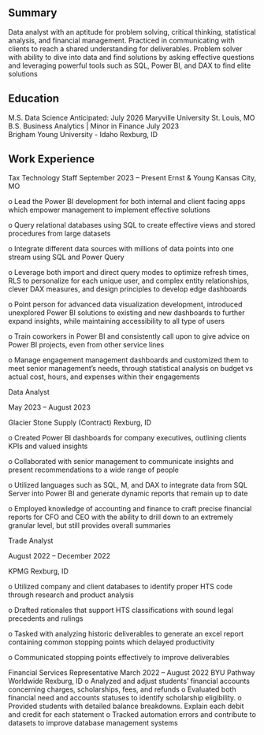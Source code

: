 ## Summary
Data analyst with an aptitude for problem solving, critical thinking, statistical analysis, and financial management.  Practiced in communicating with clients to reach a shared understanding for deliverables. Problem solver with ability to dive into data and find solutions by asking effective questions and leveraging powerful tools such as SQL, Power BI, and DAX to find elite solutions

## Education
M.S. Data Science 		Anticipated: July 2026
Maryville University	St. Louis, MO	
B.S. Business Analytics | Minor in Finance 	July 2023        
Brigham Young University - Idaho		Rexburg, ID

## Work Experience
Tax Technology Staff	September 2023 – Present
Ernst & Young	Kansas City, MO

o	Lead the Power BI development for both internal and client facing apps which empower management to implement effective solutions

o	Query relational databases using SQL to create effective views and stored procedures from large datasets

o	Integrate different data sources with millions of data points into one stream using SQL and Power Query

o	Leverage both import and direct query modes to optimize refresh times, RLS to personalize for each unique user, and complex entity relationships, clever DAX measures, and design principles to develop edge dashboards

o	Point person for advanced data visualization development, introduced unexplored Power BI solutions to existing and new dashboards to further expand insights, while maintaining accessibility to all type of users

o	Train coworkers in Power BI and consistently call upon to give advice on Power BI projects, even from other service lines

o	Manage engagement management dashboards and customized them to meet senior management’s needs, through statistical analysis on budget vs actual cost, hours, and expenses within their engagements


Data Analyst	

May 2023 – August 2023

Glacier Stone Supply (Contract)	Rexburg, ID

o	Created Power BI dashboards for company executives, outlining clients KPIs and valued insights

o	Collaborated with senior management to communicate insights and present recommendations to a wide range of people

o	Utilized languages such as SQL, M, and DAX to integrate data from SQL Server into Power BI and generate dynamic reports that remain up to date

o	Employed knowledge of accounting and finance to craft precise financial reports for CFO and CEO with the ability to drill down to an extremely granular level, but still provides overall summaries

Trade Analyst	

August 2022 – December 2022

KPMG	Rexburg, ID

o	Utilized company and client databases to identify proper HTS code through research and product analysis

o	Drafted rationales that support HTS classifications with sound legal precedents and rulings

o	Tasked with analyzing historic deliverables to generate an excel report containing common stopping points which delayed productivity

o	Communicated stopping points effectively to improve deliverables

Financial Services Representative	March 2022 – August 2022
BYU Pathway Worldwide	Rexburg, ID
o	Analyzed and adjust students’ financial accounts concerning charges, scholarships, fees, and refunds
o	Evaluated both financial need and accounts statuses to identify scholarship eligibility. 
o	Provided students with detailed balance breakdowns. Explain each debit and credit for each statement
o	Tracked automation errors and contribute to datasets to improve database management systems
